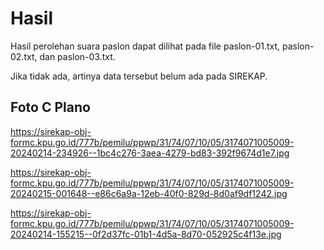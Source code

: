 # Hasil

Hasil perolehan suara paslon dapat dilihat pada file paslon-01.txt, paslon-02.txt, dan paslon-03.txt.

Jika tidak ada, artinya data tersebut belum ada pada SIREKAP.

## Foto C Plano

https://sirekap-obj-formc.kpu.go.id/777b/pemilu/ppwp/31/74/07/10/05/3174071005009-20240214-234926--1bc4c276-3aea-4279-bd83-392f9674d1e7.jpg

https://sirekap-obj-formc.kpu.go.id/777b/pemilu/ppwp/31/74/07/10/05/3174071005009-20240215-001648--e86c6a9a-12eb-40f0-829d-8d0af9df1242.jpg

https://sirekap-obj-formc.kpu.go.id/777b/pemilu/ppwp/31/74/07/10/05/3174071005009-20240214-155215--0f2d37fc-01b1-4d5a-8d70-052925c4f13e.jpg
